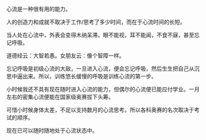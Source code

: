 心流是一种很有用的能力。

人的创造力和成就不取决于工作/思考了多少时间，而在于心流时间的长短。

当人处在心流中，外表会变得木纳呆滞。眼不能视，耳不能闻，不食不寐，甚至忘记呼吸。

道德经云：大智若愚。女朋友云：像个智障一样。

忘记呼吸是初级心流的大敌，一旦进入心流，便会忘记呼吸，然后生生把自己从沉思中逼出来。所以，训练悠长缓慢的呼吸是训练心流的第一步。

小时候我还不具有现在随时进入心流的能力，但偶尔的心流便已能应付学业。一月左右的密集心流便能在国家级奥赛拔下头筹。

可惜小时候身体太差，不足以支持数月的心流思考。所以各科奥赛的名次取决于考试的顺序。

现在已可以随时随地处于心流状态中。
